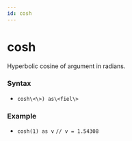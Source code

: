 ```yaml
---
id: cosh
---
```


# cosh

Hyperbolic cosine of argument in radians.

### Syntax

-   `cosh\<\>) as\<fiel\>`

### Example

-   `cosh(1) as v` `// v = 1.54308`
